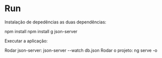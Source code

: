 # Run

Instalação de depedências as duas dependências:

npm install
npm install g json-server

Executar a aplicação:

Rodar json-server: json-server  --watch db.json
Rodar o projeto: ng serve -o
